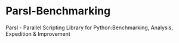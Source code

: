 # Parsl-Benchmarking
Parsl - Parallel Scripting Library for Python:Benchmarking, Analysis, Expedition &amp; Improvement
